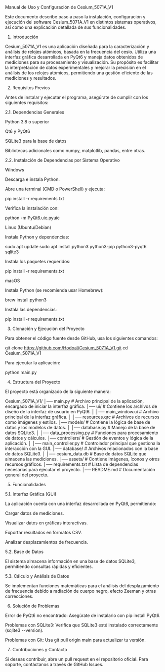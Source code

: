 Manual de Uso y Configuración de Cesium_5071A_V1

Este documento describe paso a paso la instalación, configuración y ejecución del software Cesium_5071A_V1 en distintos sistemas operativos, así como una explicación detallada de sus funcionalidades.

1. Introducción

Cesium_5071A_V1 es una aplicación diseñada para la caracterización y análisis de relojes atómicos, basada en la frecuencia del cesio. Utiliza una interfaz gráfica desarrollada en PyQt6 y maneja datos obtenidos de mediciones para su procesamiento y visualización. Su propósito es facilitar la interpretación de datos experimentales y mejorar la precisión en el análisis de los relojes atómicos, permitiendo una gestión eficiente de las mediciones y resultados.

2. Requisitos Previos

Antes de instalar y ejecutar el programa, asegúrate de cumplir con los siguientes requisitos:

2.1. Dependencias Generales

Python 3.8 o superior

Qt6 y PyQt6

SQLite3 para la base de datos

Bibliotecas adicionales como numpy, matplotlib, pandas, entre otras.

2.2. Instalación de Dependencias por Sistema Operativo

Windows

Descarga e instala Python.

Abre una terminal (CMD o PowerShell) y ejecuta:

pip install -r requirements.txt

Verifica la instalación con:

python -m PyQt6.uic.pyuic

Linux (Ubuntu/Debian)

Instala Python y dependencias:

sudo apt update
sudo apt install python3 python3-pip python3-pyqt6 sqlite3

Instala los paquetes requeridos:

pip install -r requirements.txt

macOS

Instala Python (se recomienda usar Homebrew):

brew install python3

Instala las dependencias:

pip install -r requirements.txt

3. Clonación y Ejecución del Proyecto

Para obtener el código fuente desde GitHub, usa los siguientes comandos:

git clone https://github.com/Hodoal/Cesium_5071A_V1.git
cd Cesium_5071A_V1

Para ejecutar la aplicación:

python main.py

4. Estructura del Proyecto

El proyecto está organizado de la siguiente manera:

Cesium_5071A_V1/
│── main.py                # Archivo principal de la aplicación, encargado de iniciar la interfaz gráfica.
│── ui/                    # Contiene los archivos de diseño de la interfaz de usuario en PyQt6.
│   │── main_window.ui      # Archivo principal de la interfaz gráfica.
│   │── resources.qrc       # Archivos de recursos como imágenes y estilos.
│── models/                # Contiene la lógica de base de datos y los modelos de datos.
│   │── database.py         # Manejo de la base de datos SQLite3.
│   │── data_processing.py  # Funciones para procesamiento de datos y cálculos.
│── controllers/           # Gestión de eventos y lógica de la aplicación.
│   │── main_controller.py  # Controlador principal que gestiona la interacción con la GUI.
│── database/              # Archivos relacionados con la base de datos SQLite3.
│   │── cesium_data.db      # Base de datos SQLite que almacena las mediciones.
│── assets/                # Contiene imágenes, íconos y otros recursos gráficos.
│── requirements.txt       # Lista de dependencias necesarias para ejecutar el proyecto.
│── README.md              # Documentación general del proyecto.

5. Funcionalidades

5.1. Interfaz Gráfica (GUI)

La aplicación cuenta con una interfaz desarrollada en PyQt6, permitiendo:

Cargar datos de mediciones.

Visualizar datos en gráficas interactivas.

Exportar resultados en formatos CSV.

Analizar desplazamientos de frecuencia.

5.2. Base de Datos

El sistema almacena información en una base de datos SQLite3, permitiendo consultas rápidas y eficientes.

5.3. Cálculo y Análisis de Datos

Se implementan funciones matemáticas para el análisis del desplazamiento de frecuencia debido a radiación de cuerpo negro, efecto Zeeman y otras correcciones.

6. Solución de Problemas

Error de PyQt6 no encontrado: Asegúrate de instalarlo con pip install PyQt6.

Problemas con SQLite3: Verifica que SQLite3 esté instalado correctamente (sqlite3 --version).

Problemas con Git: Usa git pull origin main para actualizar tu versión.

7. Contribuciones y Contacto

Si deseas contribuir, abre un pull request en el repositorio oficial. Para soporte, contáctanos a través de GitHub Issues.
